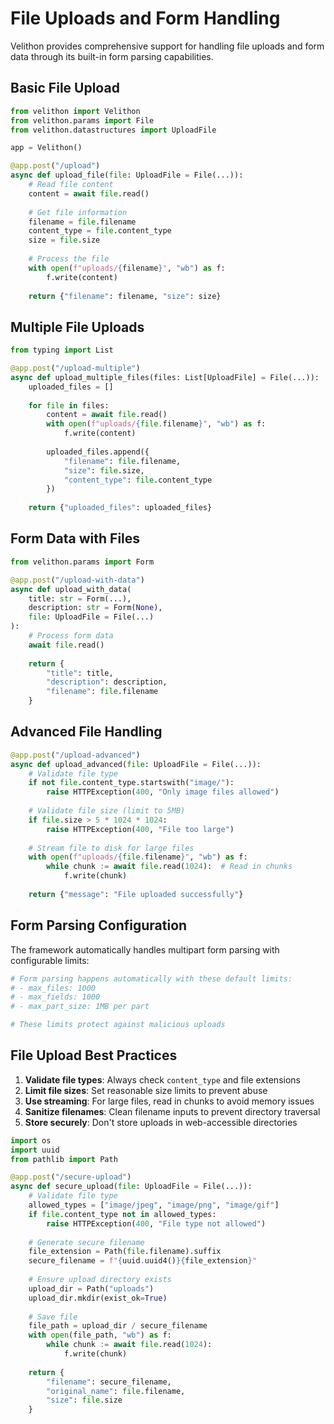 # File Uploads and Form Handling

Velithon provides comprehensive support for handling file uploads and form data through its built-in form parsing capabilities.

## Basic File Upload

```python
from velithon import Velithon
from velithon.params import File
from velithon.datastructures import UploadFile

app = Velithon()

@app.post("/upload")
async def upload_file(file: UploadFile = File(...)):
    # Read file content
    content = await file.read()
    
    # Get file information
    filename = file.filename
    content_type = file.content_type
    size = file.size
    
    # Process the file
    with open(f"uploads/{filename}", "wb") as f:
        f.write(content)
    
    return {"filename": filename, "size": size}
```

## Multiple File Uploads

```python
from typing import List

@app.post("/upload-multiple")
async def upload_multiple_files(files: List[UploadFile] = File(...)):
    uploaded_files = []
    
    for file in files:
        content = await file.read()
        with open(f"uploads/{file.filename}", "wb") as f:
            f.write(content)
        
        uploaded_files.append({
            "filename": file.filename,
            "size": file.size,
            "content_type": file.content_type
        })
    
    return {"uploaded_files": uploaded_files}
```

## Form Data with Files

```python
from velithon.params import Form

@app.post("/upload-with-data")
async def upload_with_data(
    title: str = Form(...),
    description: str = Form(None),
    file: UploadFile = File(...)
):
    # Process form data
    await file.read()
    
    return {
        "title": title,
        "description": description,
        "filename": file.filename
    }
```

## Advanced File Handling

```python
@app.post("/upload-advanced")
async def upload_advanced(file: UploadFile = File(...)):
    # Validate file type
    if not file.content_type.startswith("image/"):
        raise HTTPException(400, "Only image files allowed")
    
    # Validate file size (limit to 5MB)
    if file.size > 5 * 1024 * 1024:
        raise HTTPException(400, "File too large")
    
    # Stream file to disk for large files
    with open(f"uploads/{file.filename}", "wb") as f:
        while chunk := await file.read(1024):  # Read in chunks
            f.write(chunk)
    
    return {"message": "File uploaded successfully"}
```

## Form Parsing Configuration

The framework automatically handles multipart form parsing with configurable limits:

```python
# Form parsing happens automatically with these default limits:
# - max_files: 1000
# - max_fields: 1000  
# - max_part_size: 1MB per part

# These limits protect against malicious uploads
```

## File Upload Best Practices

1. **Validate file types**: Always check `content_type` and file extensions
2. **Limit file sizes**: Set reasonable size limits to prevent abuse
3. **Use streaming**: For large files, read in chunks to avoid memory issues
4. **Sanitize filenames**: Clean filename inputs to prevent directory traversal
5. **Store securely**: Don't store uploads in web-accessible directories

```python
import os
import uuid
from pathlib import Path

@app.post("/secure-upload")
async def secure_upload(file: UploadFile = File(...)):
    # Validate file type
    allowed_types = ["image/jpeg", "image/png", "image/gif"]
    if file.content_type not in allowed_types:
        raise HTTPException(400, "File type not allowed")
    
    # Generate secure filename
    file_extension = Path(file.filename).suffix
    secure_filename = f"{uuid.uuid4()}{file_extension}"
    
    # Ensure upload directory exists
    upload_dir = Path("uploads")
    upload_dir.mkdir(exist_ok=True)
    
    # Save file
    file_path = upload_dir / secure_filename
    with open(file_path, "wb") as f:
        while chunk := await file.read(1024):
            f.write(chunk)
    
    return {
        "filename": secure_filename,
        "original_name": file.filename,
        "size": file.size
    }
```
